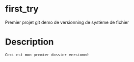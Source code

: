 # first_try
Premier projet git demo de versionning de système de fichier

# Description

	Ceci est mon premier dossier versionné
